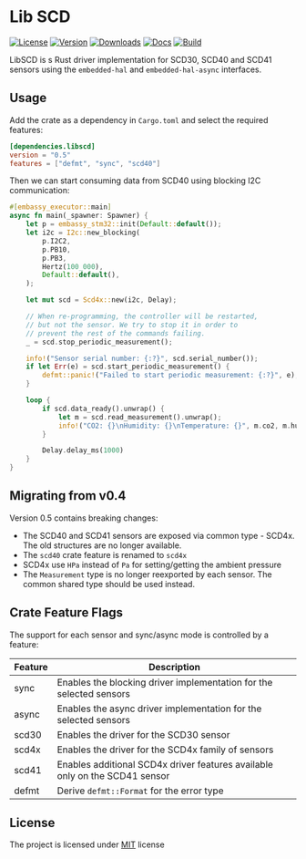 # Lib SCD

[![License](https://img.shields.io/crates/l/libscd)](https://opensource.org/licenses/MIT)
[![Version](https://img.shields.io/crates/v/libscd)](https://crates.io/crates/libscd)
[![Downloads](https://img.shields.io/crates/d/libscd)](https://crates.io/crates/libscd)
[![Docs](https://img.shields.io/docsrs/libscd)](https://docs.rs/libscd/latest/libscd/)
[![Build](https://img.shields.io/github/actions/workflow/status/SvetlinZarev/libscd/run_tests.yml)](https://github.com/SvetlinZarev/libscd/actions)

LibSCD is s Rust driver implementation for SCD30, SCD40 and SCD41 sensors
using the `embedded-hal` and `embedded-hal-async` interfaces.

## Usage

Add the crate as a dependency in `Cargo.toml` and select the required features:

```toml
[dependencies.libscd]
version = "0.5"
features = ["defmt", "sync", "scd40"]
```

Then we can start consuming data from SCD40 using blocking I2C communication:

```rust
#[embassy_executor::main]
async fn main(_spawner: Spawner) {
    let p = embassy_stm32::init(Default::default());
    let i2c = I2c::new_blocking(
        p.I2C2,
        p.PB10,
        p.PB3,
        Hertz(100_000),
        Default::default(),
    );

    let mut scd = Scd4x::new(i2c, Delay);

    // When re-programming, the controller will be restarted,
    // but not the sensor. We try to stop it in order to
    // prevent the rest of the commands failing.
    _ = scd.stop_periodic_measurement();

    info!("Sensor serial number: {:?}", scd.serial_number());
    if let Err(e) = scd.start_periodic_measurement() {
        defmt::panic!("Failed to start periodic measurement: {:?}", e);
    }

    loop {
        if scd.data_ready().unwrap() {
            let m = scd.read_measurement().unwrap();
            info!("CO2: {}\nHumidity: {}\nTemperature: {}", m.co2, m.humidity, m.temperature)
        }

        Delay.delay_ms(1000)
    }
}
```

## Migrating from v0.4

Version 0.5 contains breaking changes:

* The SCD40 and SCD41 sensors are exposed via common type - SCD4x. The old
  structures are no longer available.
* The `scd40` crate feature is renamed to `scd4x`
* SCD4x use `HPa` instead of `Pa` for setting/getting the ambient pressure
* The `Measurement` type is no longer reexported by each sensor. The
  common shared type should be used instead.

## Crate Feature Flags

The support for each sensor and sync/async mode is controlled by a feature:

| Feature | Description                                                                 |
|---------|-----------------------------------------------------------------------------|
| sync    | Enables the blocking driver implementation for the selected sensors         |
| async   | Enables the async driver implementation for the selected sensors            |
| scd30   | Enables the driver for the SCD30 sensor                                     |
| scd4x   | Enables the driver for the SCD4x family of sensors                          |
| scd41   | Enables additional SCD4x driver features available only on the SCD41 sensor |
| defmt   | Derive `defmt::Format` for the error type                                   |

## License

The project is licensed under [MIT](https://opensource.org/licenses/MIT) license
